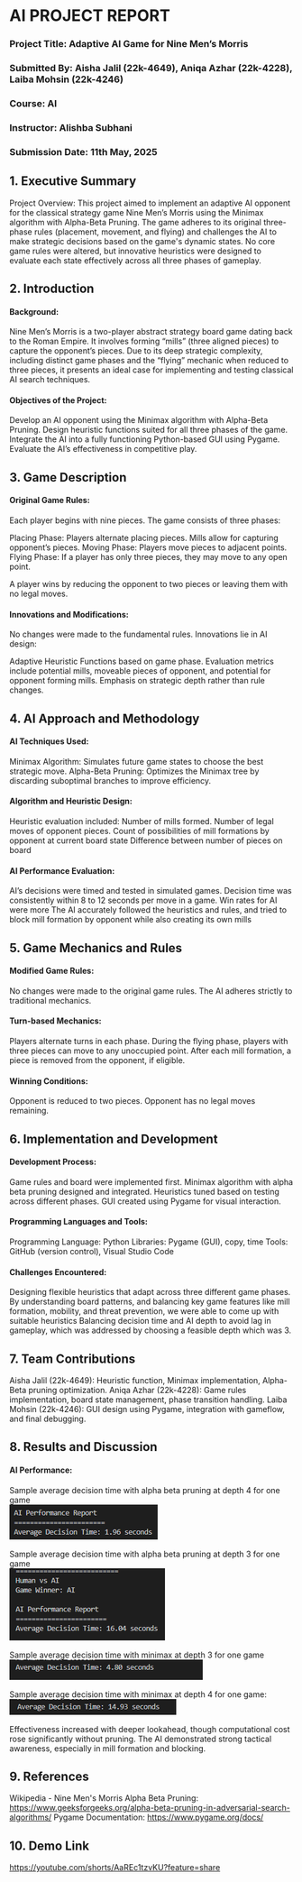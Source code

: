 # AI PROJECT REPORT
### Project Title: Adaptive AI Game for Nine Men’s Morris
### Submitted By: Aisha Jalil (22k-4649), Aniqa Azhar (22k-4228), Laiba Mohsin (22k-4246)
### Course: AI
### Instructor: Alishba Subhani
### Submission Date: 11th May, 2025

## 1. Executive Summary
Project Overview:
This project aimed to implement an adaptive AI opponent for the classical strategy game Nine Men’s Morris using the Minimax algorithm with Alpha-Beta Pruning. The game adheres to its original three-phase rules (placement, movement, and flying) and challenges the AI to make strategic decisions based on the game's dynamic states. No core game rules were altered, but innovative heuristics were designed to evaluate each state effectively across all three phases of gameplay.


## 2. Introduction
#### Background:
Nine Men’s Morris is a two-player abstract strategy board game dating back to the Roman Empire. It involves forming “mills” (three aligned pieces) to capture the opponent’s pieces. Due to its deep strategic complexity, including distinct game phases and the “flying” mechanic when reduced to three pieces, it presents an ideal case for implementing and testing classical AI search techniques.
#### Objectives of the Project:
Develop an AI opponent using the Minimax algorithm with Alpha-Beta Pruning.
Design heuristic functions suited for all three phases of the game.
Integrate the AI into a fully functioning Python-based GUI using Pygame.
Evaluate the AI’s effectiveness in competitive play.


## 3. Game Description
#### Original Game Rules:
Each player begins with nine pieces.
The game consists of three phases:


Placing Phase: Players alternate placing pieces. Mills allow for capturing opponent’s pieces.
Moving Phase: Players move pieces to adjacent points.
Flying Phase: If a player has only three pieces, they may move to any open point.


A player wins by reducing the opponent to two pieces or leaving them with no legal moves.


#### Innovations and Modifications:
No changes were made to the fundamental rules.
Innovations lie in AI design:

Adaptive Heuristic Functions based on game phase.
Evaluation metrics include potential mills, moveable pieces of opponent, and potential for opponent forming mills.
Emphasis on strategic depth rather than rule changes.


## 4. AI Approach and Methodology
#### AI Techniques Used:
Minimax Algorithm: Simulates future game states to choose the best strategic move.
Alpha-Beta Pruning: Optimizes the Minimax tree by discarding suboptimal branches to improve efficiency.


#### Algorithm and Heuristic Design:
 Heuristic evaluation included:
Number of mills formed.
Number of legal moves of opponent pieces.
Count of possibilities of mill formations by opponent at current board state
Difference between number of pieces on board


#### AI Performance Evaluation:
AI’s decisions were timed and tested in simulated games.
Decision time was consistently within 8 to 12 seconds per move in a game.
Win rates for AI were more
The AI accurately followed the heuristics and rules, and tried to block mill formation by opponent while also creating its own mills



## 5. Game Mechanics and Rules
#### Modified Game Rules:
No changes were made to the original game rules.
The AI adheres strictly to traditional mechanics.


#### Turn-based Mechanics:
Players alternate turns in each phase.
During the flying phase, players with three pieces can move to any unoccupied point.
After each mill formation, a piece is removed from the opponent, if eligible.


#### Winning Conditions:
Opponent is reduced to two pieces.
Opponent has no legal moves remaining.


## 6. Implementation and Development
#### Development Process:
Game rules and board were implemented first.
Minimax algorithm with alpha beta pruning designed and integrated.
Heuristics tuned based on testing across different phases.
GUI created using Pygame for visual interaction.


#### Programming Languages and Tools:
Programming Language: Python
Libraries: Pygame (GUI), copy, time
Tools: GitHub (version control), Visual Studio Code


#### Challenges Encountered:
Designing flexible heuristics that adapt across three different game phases. By understanding board patterns, and balancing key game features like mill formation, mobility, and threat prevention, we were able to come up with suitable heuristics 
Balancing decision time and AI depth to avoid lag in gameplay, which was addressed by choosing a feasible depth which was 3.



## 7. Team Contributions
Aisha Jalil (22k-4649): Heuristic function, Minimax implementation, Alpha-Beta pruning optimization.
Aniqa Azhar (22k-4228): Game rules implementation, board state management, phase transition handling.
Laiba Mohsin (22k-4246): GUI design using Pygame, integration with gameflow, and final debugging.


## 8. Results and Discussion
#### AI Performance:
Sample average decision time with alpha beta pruning at depth 4 for one game  
![Screenshot of average decision time with alpha beta pruning at depth 4 for one game.](/assets/AB_depth4.png)

Sample average decision time with alpha beta pruning at depth 3 for one game  
![Screenshot of average decision time with alpha beta pruning at depth 3 for one game.](/assets/AB_depth3.png)

Sample average decision time with minimax at depth 3 for one game  
![Screenshot of average decision time with minimax at depth 3 for one game.](/assets/minimax_depth3.png)

Sample average decision time with minimax at depth 4 for one game:  
![Screenshot of average decision time with minimax at depth 4 for one game.](/assets/minimax_depth4.png)

Effectiveness increased with deeper lookahead, though computational cost rose significantly without pruning.
The AI demonstrated strong tactical awareness, especially in mill formation and blocking.


## 9. References
Wikipedia - Nine Men's Morris
Alpha Beta Pruning: https://www.geeksforgeeks.org/alpha-beta-pruning-in-adversarial-search-algorithms/
Pygame Documentation: https://www.pygame.org/docs/


## 10. Demo Link
https://youtube.com/shorts/AaREc1tzvKU?feature=share


